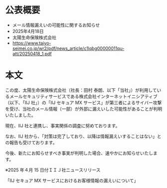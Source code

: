 # 公表概要
- メール情報漏えいの可能性に関するお知らせ
- 2025年4月18日
- 太陽生命保険株式会社
- https://www.taiyo-seimei.co.jp/wr2/pdf/news_article/c1lqbg00000011qu-att/20250418_1.pdf

# 本文
この度、太陽生命保険株式会社（社長：田村 泰朗、以下「当社」）が利用しているメールセキュリティサービスである株式会社インターネットイニシアティブ（以下、「IIJ 社」）の「IIJ セキュア MX サービス」が第三者によるサイバー攻撃を受け、当社のメール情報（一部）が外部に漏えいした可能性があることが判明いたしました。

現在、IIJ 社と連携し、事実関係の調査に努めております。

なお、IIJ 社から、「対策は完了しており、以降は情報漏えいすることはない」との報告も受けております。

今後、新たにお知らせすべき事実が判明した場合、速やかにお知らせいたします。


※2025 年４月 15 日付ＩＩＪ社ニュースリリース

「IIJ セキュア MX サービスにおけるお客様情報の漏えいについて」
